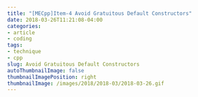 ```yaml
---
title: "[MECpp]Item-4 Avoid Gratuitous Default Constructors"
date: 2018-03-26T11:21:08-04:00
categories:
- article
- coding
tags:
- technique
- cpp
slug: Avoid Gratuitous Default Constructors
autoThumbnailImage: false
thumbnailImagePosition: right
thumbnailImage: /images/2018/2018-03/2018-03-26.gif
---
```


<!--more-->